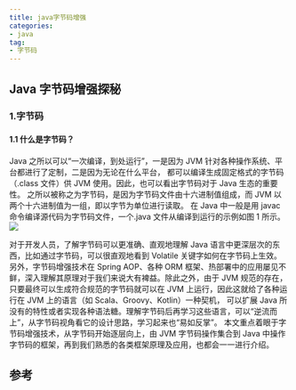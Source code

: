 ```yaml
---
title: java字节码增强
categories:
- java
tag:
- 字节码
---
```


## Java 字节码增强探秘

### 1.字节码

#### 1.1 什么是字节码？

Java 之所以可以“一次编译，到处运行”，一是因为 JVM 针对各种操作系统、平台都进行了定制，二是因为无论在什么平台，
都可以编译生成固定格式的字节码（.class 文件）供 JVM 使用。因此，也可以看出字节码对于 Java 生态的重要性。
之所以被称之为字节码，是因为字节码文件由十六进制值组成，而 JVM 以两个十六进制值为一组，即以字节为单位进行读取。
在 Java 中一般是用 javac 命令编译源代码为字节码文件，一个.java 文件从编译到运行的示例如图 1 所示。
![](https://mmbiz.qpic.cn/mmbiz_png/hEx03cFgUsXqfPalgmiaaEZfk4KZOLicKFDrLKCYe5sPz3eKut7ryeKrerKgBPLaFQamge0TibUBpIjicibpucrO5Lg/640)


对于开发人员，了解字节码可以更准确、直观地理解 Java 语言中更深层次的东西，比如通过字节码，可以很直观地看到 Volatile 关键字如何在字节码上生效。
另外，字节码增强技术在 Spring AOP、各种 ORM 框架、热部署中的应用屡见不鲜，深入理解其原理对于我们来说大有裨益。除此之外，由于 JVM 规范的存在，
只要最终可以生成符合规范的字节码就可以在 JVM 上运行，因此这就给了各种运行在 JVM 上的语言（如 Scala、Groovy、Kotlin）一种契机，
可以扩展 Java 所没有的特性或者实现各种语法糖。理解字节码后再学习这些语言，可以“逆流而上”，从字节码视角看它的设计思路，学习起来也“易如反掌”。
本文重点着眼于字节码增强技术，从字节码开始逐层向上，由 JVM 字节码操作集合到 Java 中操作字节码的框架，再到我们熟悉的各类框架原理及应用，也都会一一进行介绍。

## 参考
